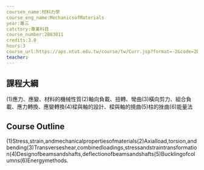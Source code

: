 ```yaml
---
coursen_name:材料力學
course_eng_name:MechanicsofMaterials
year:專三
catctory:專業科目
course_number:2B03011
credits:3.0
hours:3
course_url:https://aps.ntut.edu.tw/course/tw/Curr.jsp?format=-2&code=2B03011
teacher:
---
```


## 課程大綱

(1)應力、應變、材料的機械性質(2)軸向負載、扭轉、彎曲(3)橫向剪力、組合負載、應力轉換、應變轉換(4)樑與軸的設計、樑與軸的撓曲(5)柱的挫曲(6)能量法


## Course Outline

(1)Stress,strain,andmechanicalpropertiesofmaterials(2)Axialload,torsion,andbending(3)Transverseshear,combinedloadings,stressandstraintransformation(4)Designofbeamsandshafts,deflectionofbeamsandshafts(5)Bucklingofcolumns(6)Energymethods.


